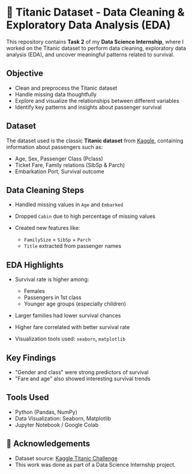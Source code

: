 

# 🚢 Titanic Dataset - Data Cleaning & Exploratory Data Analysis (EDA)

This repository contains **Task 2** of my **Data Science Internship**, where I worked on the Titanic dataset to perform data cleaning, exploratory data analysis (EDA), and uncover meaningful patterns related to survival.


##  Objective

* Clean and preprocess the Titanic dataset
* Handle missing data thoughtfully
* Explore and visualize the relationships between different variables
* Identify key patterns and insights about passenger survival


##  Dataset

The dataset used is the classic **Titanic dataset** from [Kaggle](https://www.kaggle.com/competitions/titanic/data), containing information about passengers such as:

* Age, Sex, Passenger Class (Pclass)
* Ticket Fare, Family relations (SibSp & Parch)
* Embarkation Port, Survival outcome


##  Data Cleaning Steps

* Handled missing values in `Age` and `Embarked`
* Dropped `Cabin` due to high percentage of missing values
* Created new features like:

  * `FamilySize` = `SibSp` + `Parch`
  * `Title` extracted from passenger names


##  EDA Highlights

* Survival rate is higher among:

  * Females
  * Passengers in 1st class
  * Younger age groups (especially children)
* Larger families had lower survival chances
* Higher fare correlated with better survival rate
* Visualization tools used: `seaborn`, `matplotlib`


##  Key Findings

* "Gender and class" were strong predictors of survival
* "Fare and age" also showed interesting survival trends
  
##  Tools Used

* Python (Pandas, NumPy)
* Data Visualization: Seaborn, Matplotlib
* Jupyter Notebook / Google Colab





## 🙌 Acknowledgements

* Dataset source: [Kaggle Titanic Challenge](https://www.kaggle.com/competitions/titanic)
* This work was done as part of a Data Science Internship project.
